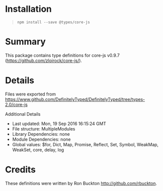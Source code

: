 # Installation
> `npm install --save @types/core-js`

# Summary
This package contains type definitions for core-js v0.9.7 (https://github.com/zloirock/core-js/).

# Details
Files were exported from https://www.github.com/DefinitelyTyped/DefinitelyTyped/tree/types-2.0/core-js

Additional Details
 * Last updated: Mon, 19 Sep 2016 16:15:24 GMT
 * File structure: MultipleModules
 * Library Dependencies: none
 * Module Dependencies: none
 * Global values: $for, Dict, Map, Promise, Reflect, Set, Symbol, WeakMap, WeakSet, core, delay, log

# Credits
These definitions were written by Ron Buckton <http://github.com/rbuckton>.
